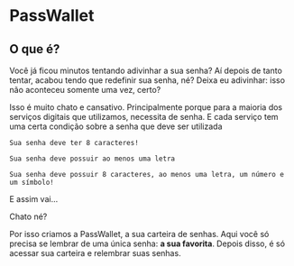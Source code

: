 # PassWallet

## O que é?

Você já ficou minutos tentando adivinhar a sua senha? Aí depois de tanto tentar, acabou tendo que redefinir sua senha, né? Deixa eu adivinhar: isso não aconteceu somente uma vez, certo?

Isso é muito chato e cansativo. Principalmente porque para a maioria dos serviços digitais que utilizamos, necessita de senha. E cada serviço tem uma certa condição sobre a senha que deve ser utilizada

``Sua senha deve ter 8 caracteres!``

``Sua senha deve possuir ao menos uma letra``

``Sua senha deve possuir 8 caracteres, ao menos uma letra, um número e um símbolo!``

E assim vai...

Chato né?

Por isso criamos a PassWallet, a sua carteira de senhas. Aqui você só precisa se lembrar de uma única senha: **a sua favorita**. Depois disso, é só acessar sua carteira e relembrar suas senhas.

